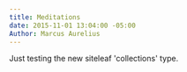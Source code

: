 ```yaml
---
title: Meditations
date: 2015-11-01 13:04:00 -05:00
Author: Marcus Aurelius
---
```


Just testing the new siteleaf 'collections' type.